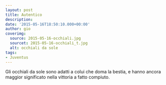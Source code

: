 ```yaml
---
layout: post
title: Autentico
description: 
date: '2015-05-16T18:50:10.000+00:00'
author: gio
coverimg:
  source: 2015-05-16-occhiali.jpg
  sourcet: 2015-05-16-occhiali_t.jpg
  alt: occhiali da sole
tags:
- Juventus
---
```

Gli occhiali da sole sono adatti a colui che doma la bestia, e hanno ancora maggior significato nella vittoria a fatto compiuto.
